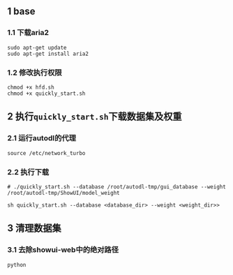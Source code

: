 ## 1 base

### 1.1 下载aria2
```shell
sudo apt-get update
sudo apt-get install aria2 
```

### 1.2 修改执行权限
```shell
chmod +x hfd.sh
chmod +x quickly_start.sh
```

## 2 执行`quickly_start.sh`下载数据集及权重
### 2.1 运行autodl的代理
```shell
source /etc/network_turbo
```
### 2.2 执行下载
```shell
# ./quickly_start.sh --database /root/autodl-tmp/gui_database --weight /root/autodl-tmp/ShowUI/model_weight

sh quickly_start.sh --database <database_dir> --weight <weight_dir>>
```


## 3 清理数据集
### 3.1 去除showui-web中的绝对路径
```shell
python 
```

